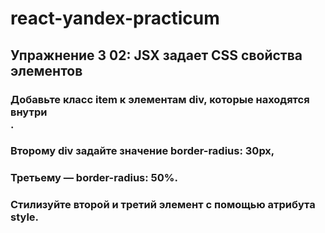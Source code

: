 # react-yandex-practicum
## Упражнение 3 02: JSX задает CSS свойства элементов
### Добавьте класс item к элементам div, которые находятся внутри <div className='content'>. 
### Второму div задайте значение border-radius: 30px, 
### Третьему — border-radius: 50%. 
### Cтилизуйте второй и третий элемент с помощью атрибута style.
